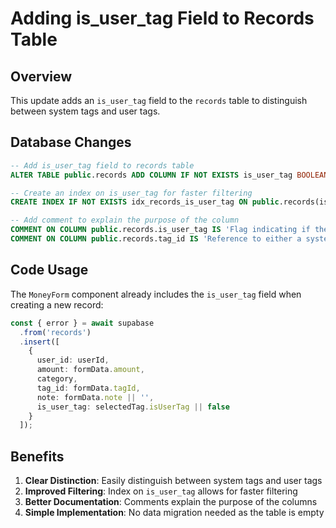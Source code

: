# Adding is_user_tag Field to Records Table

## Overview

This update adds an `is_user_tag` field to the `records` table to distinguish between system tags and user tags.

## Database Changes

```sql
-- Add is_user_tag field to records table
ALTER TABLE public.records ADD COLUMN IF NOT EXISTS is_user_tag BOOLEAN DEFAULT FALSE;

-- Create an index on is_user_tag for faster filtering
CREATE INDEX IF NOT EXISTS idx_records_is_user_tag ON public.records(is_user_tag);

-- Add comment to explain the purpose of the column
COMMENT ON COLUMN public.records.is_user_tag IS 'Flag indicating if the tag is a user-created tag';
COMMENT ON COLUMN public.records.tag_id IS 'Reference to either a system tag or a user tag';
```

## Code Usage

The `MoneyForm` component already includes the `is_user_tag` field when creating a new record:

```typescript
const { error } = await supabase
  .from('records')
  .insert([
    {
      user_id: userId,
      amount: formData.amount,
      category,
      tag_id: formData.tagId,
      note: formData.note || '',
      is_user_tag: selectedTag.isUserTag || false
    }
  ]);
```

## Benefits

1. **Clear Distinction**: Easily distinguish between system tags and user tags
2. **Improved Filtering**: Index on `is_user_tag` allows for faster filtering
3. **Better Documentation**: Comments explain the purpose of the columns
4. **Simple Implementation**: No data migration needed as the table is empty 